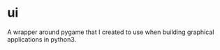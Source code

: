 # ui
A wrapper around pygame that I created to use when building graphical applications in python3.
